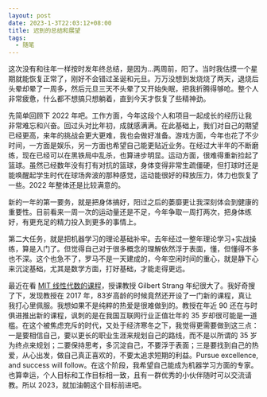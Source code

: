 ```yaml
---
layout: post
date: 2023-1-3T22:03:12+08:00
title: 迟到的总结和展望
tags: 
  - 随笔
---
```


这次没有和往年一样按时发年终总结，是因为...两周前，阳了。当时我估摸一个星期就能恢复正常了，刚好不会错过圣诞和元旦。万万没想到发烧烧了两天，退烧后头晕却晕了一周多，然后元旦三天不头晕了又开始失眠，把我折腾得够呛。整个人非常疲惫，什么都不想搞只想躺着，直到今天才恢复了些精神劲。

先简单回顾下 2022 年吧。工作方面，今年这段个人和项目一起成长的经历让我非常难忘和兴奋。回过头对比年初，成就感满满。在此基础上，我们对自己的期望已经更高，来年的挑战会更大更难，我也会做好准备。游戏方面，今年也花了不少时间，一方面是娱乐，另一方面也希望自己能更贴近业务。在经过大半年的不断磨练，现在已经可以在黑铁局中乱杀，也算进步明显。运动方面，很难得重新捡起了篮球。虽然已经数年没有打有对抗的篮球，身体变得非常生疏僵硬，但打球时还是能唤醒起学生时代在球场奔波的那种感觉，运动能很好的释放压力，体力也恢复了一些。2022 年整体还是比较满意的。

新的一年的第一要务，就是把身体搞好，阳过之后的萎靡更让我深刻体会到健康的重要性。目前看来一周一次的运动量还是不足，今年争取一周打两次，把身体练好，有更充足的精力投入到更多的事情上。

第二大任务，就是把机器学习的理论基础补牢。去年经过一整年理论学习+实战操练，算是入门了。但觉得自己对于很多概念的理解依然浮于表面，懂，但懂得不多也不深。这个也急不了，罗马不是一天建成的，今年空闲时间的重心，就是静下心来沉淀基础，尤其是数学方面，打好基础，才能走得更远。

最近在看 [MIT 线性代数的课程](https://www.youtube.com/watch?v=QVKj3LADCnA&list=PL49CF3715CB9EF31D)，授课教授 Gilbert Strang 年纪很大了。我好奇搜了下，发现教授在 2017 年，83岁高龄的时候竟然还开设了一门新的课程，真让我打心里佩服。我想如果不是纯粹的热爱是很难做到的。教授在年近 90 还在与时俱进推出新的课程，讽刺的是在我国互联网行业正值壮年的 35 岁却很可能是一道槛。在这个被焦虑充斥的时代，又处于经济寒冬之下，我觉得更需要做到这三点：一是要相信自己，要以更长的职业生涯来规划自己的路线，而不是以所谓的 35 岁为终点来规划；二要保持思考，多沉淀自己，不要浮于表面；三是要找到自己的热爱，从心出发，做自己真正喜欢的，不要太追求短期的利益。Pursue excellence, and success will follow。在这个阶段，我希望自己能成为机器学习方面的专家。也算幸运，个人目标和工作目标相一致，且有一群优秀的小伙伴随时可以交流请教。所以 2023，就加油朝这个目标前进吧。
